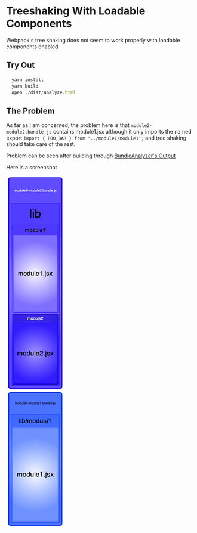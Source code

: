 # Treeshaking With Loadable Components

Webpack's tree shaking does not seem to work properly with loadable components enabled.

## Try Out

```javascript
  yarn install
  yarn build
  open ./dist/analyze.html
```

## The Problem

As far as I am concerned, the problem here is that `module2-module2.bundle.js` contains module1.jsx although it only imports the named export `import { FOO_BAR } from '../module1/module1';` and tree shaking should take care of the rest.

Problem can be seen after building through [BundleAnalyzer's Output](./dist/analyze.html)

Here is a screenshot

![Analyzed Bundle](screenshot/screen.png)

